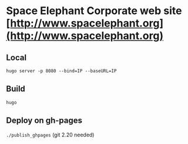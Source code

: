 # Space Elephant Corporate web site [http://www.spacelephant.org](http://www.spacelephant.org)


## Local
`hugo server -p 8080 --bind=IP --baseURL=IP`

## Build
`hugo`

## Deploy on gh-pages
`./publish_ghpages` (git 2.20 needed)